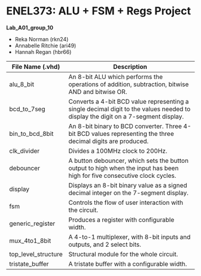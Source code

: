 # ENEL373: ALU + FSM + Regs Project

**Lab_A01_group_10**

* Reka Norman (rkn24)
* Annabelle Ritchie (ari49)
* Hannah Regan (hbr66)

| File Name (.vhd)    | Description                                                                                                                      |
|---------------------|----------------------------------------------------------------------------------------------------------------------------------|
| alu_8_bit           | An 8-bit ALU which performs the operations of addition, subtraction, bitwise AND and bitwise OR.                                 |
| bcd_to_7seg         | Converts a 4-bit BCD value representing a single decimal digit to the values needed to display the digit on a 7-segment display. |
| bin_to_bcd_8bit     | An 8-bit binary to BCD converter. Three 4-bit BCD values representing the three decimal digits are produced.                     |
| clk_divider         | Divides a 100MHz clock to 200Hz.                                                                                                 |
| debouncer           | A button debouncer, which sets the button output to high when the input has been high for five consecutive clock cycles.         |
| display             | Displays an 8-bit binary value as a signed decimal integer on the 7-segment display.                                             |
| fsm                 | Controls the flow of user interaction with the circuit.                                                                          |
| generic_register    | Produces a register with configurable width.                                                                                     |
| mux_4to1_8bit       | A 4-to-1 multiplexer, with 8-bit inputs and outputs, and 2 select bits.                                                          |
| top_level_structure | Structural module for the whole circuit.                                                                                         |
| tristate_buffer     | A tristate buffer with a configurable width.                                                                                     |
